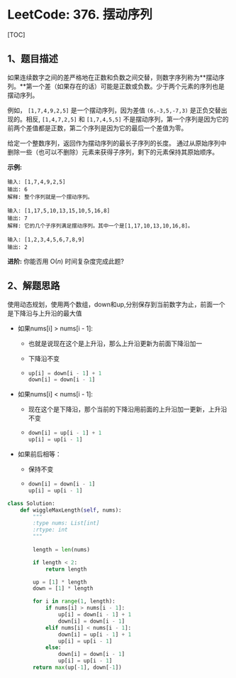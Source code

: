 # LeetCode: 376. 摆动序列

[TOC]



## 1、题目描述

如果连续数字之间的差严格地在正数和负数之间交替，则数字序列称为**摆动序列。**第一个差（如果存在的话）可能是正数或负数。少于两个元素的序列也是摆动序列。

例如， `[1,7,4,9,2,5]` 是一个摆动序列，因为差值 `(6,-3,5,-7,3)` 是正负交替出现的。相反, `[1,4,7,2,5]` 和 `[1,7,4,5,5]` 不是摆动序列，第一个序列是因为它的前两个差值都是正数，第二个序列是因为它的最后一个差值为零。

给定一个整数序列，返回作为摆动序列的最长子序列的长度。 通过从原始序列中删除一些（也可以不删除）元素来获得子序列，剩下的元素保持其原始顺序。

**示例:**

```
输入: [1,7,4,9,2,5]
输出: 6
解释: 整个序列就是一个摆动序列。

输入: [1,17,5,10,13,15,10,5,16,8]
输出: 7
解释: 它的几个子序列满足摆动序列。其中一个是[1,17,10,13,10,16,8]。

输入: [1,2,3,4,5,6,7,8,9]
输出: 2
```

**进阶:**
你能否用 O(*n*) 时间复杂度完成此题?

## 2、解题思路

​	使用动态规划，使用两个数组，down和up,分别保存到当前数字为止，前面一个是下降沿与上升沿的最大值

- 如果nums[i] > nums[i - 1]:

  - 也就是说现在这个是上升沿，那么上升沿更新为前面下降沿加一

  - 下降沿不变

  - ```python
    up[i] = down[i - 1] + 1
    down[i] = down[i - 1]
    ```

- 如果nums[i] < nums[i - 1]: 

  - 现在这个是下降沿，那个当前的下降沿用前面的上升沿加一更新，上升沿不变

  - ```python
    down[i] = up[i - 1] + 1
    up[i] = up[i - 1]
    ```

- 如果前后相等：

  - 保持不变

  - ```python
    down[i] = down[i - 1]
    up[i] = up[i - 1]
    ```



```python
class Solution:
    def wiggleMaxLength(self, nums):
        """
        :type nums: List[int]
        :rtype: int
        """
        
        length = len(nums)

        if length < 2:
            return length

        up = [1] * length
        down = [1] * length

        for i in range(1, length):
            if nums[i] > nums[i - 1]:
                up[i] = down[i - 1] + 1
                down[i] = down[i - 1]
            elif nums[i] < nums[i - 1]:
                down[i] = up[i - 1] + 1
                up[i] = up[i - 1]
            else:
                down[i] = down[i - 1]
                up[i] = up[i - 1]
        return max(up[-1], down[-1])
```


